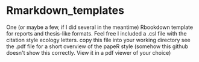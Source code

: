 # Rmarkdown_templates
One (or maybe a few, if I did several in the meantime) Rbookdown template for reports and thesis-like formats. Feel free
I included a .csl file with the citation style ecology letters. copy this file into your working directory
see the .pdf file for a short overview of the papeR style (somehow this github doesn't show this correctly. View it in a pdf viewer of your choice)
